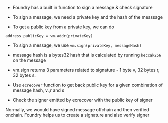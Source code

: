 - Foundry has a built in function to sign a message & check signature

- To sign a message, we need a private key and the hash of the messsage

- To get a public key from a private key, we can do

```solidity
address publicKey = vm.addr(privateKey)
```

- To sign a message, we use `vm.sign(privateKey, messageHash)`

- message hash is a bytes32 hash that is calculated by running `keccak256` on the message

- vm.sign returns 3 parameters related to signature - 1 byte v, 32 bytes r, 32 bytes s.

- Use `ecrecover` function to get back public key for a given combination of message hash, v.,r and s

- Check the signer emitted by ecrecover with the public key of signer

Normally, we woould have signed message offchain and then verified onchain. Foundry helps us to create a signature and also verify signer
